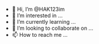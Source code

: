 - 👋 Hi, I’m @HAK123im
- 👀 I’m interested in ...
- 🌱 I’m currently learning ...
- 💞️ I’m looking to collaborate on ...
- 📫 How to reach me ...

<!---
HAK123im/HAK123im is a ✨ special ✨ repository because its `README.md` (this file) appears on your GitHub profile.
You can click the Preview link to take a look at your changes.
--->
